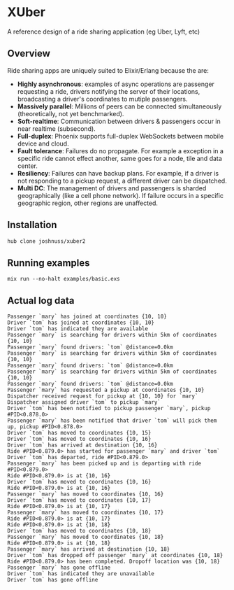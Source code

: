 # XUber

A reference design of a ride sharing application (eg Uber, Lyft, etc)

## Overview

Ride sharing apps are uniquely suited to Elixir/Erlang because the are:

- **Highly asynchronous**: examples of async operations are passenger requesting a ride, drivers notifying the server of their locations, broadcasting a driver's coordinates to mutiple passengers.
- **Massively parallel**: Millions of peers can be connected simultaneously (theoretically, not yet benchmarked).
- **Soft-realtime**: Communication between drivers & passengers occur in near realtime (subsecond).
- **Full-duplex**: Phoenix supports full-duplex WebSockets between mobile device and cloud.
- **Fault tolerance**: Failures do no propagate. For example a exception in a specific ride cannot effect another, same goes for a node, tile and data center.
- **Resiliency**: Failures can have backup plans. For example, if a driver is not responding to a pickup request, a different driver can be dispatched.
- **Multi DC**: The management of drivers and passengers is sharded geographically (like a cell phone network). If failure occurs in a specific geographic region, other regions are unaffected.

## Installation

```bash
hub clone joshnuss/xuber2
```

## Running examples

```
mix run --no-halt examples/basic.exs
```

## Actual log data

```
Passenger `mary` has joined at coordinates {10, 10}
Driver `tom` has joined at coordinates {10, 10}
Driver `tom` has indicated they are available
Passenger `mary` is searching for drivers within 5km of coordinates {10, 10}
Passenger `mary` found drivers: `tom` @distance=0.0km
Passenger `mary` is searching for drivers within 5km of coordinates {10, 10}
Passenger `mary` found drivers: `tom` @distance=0.0km
Passenger `mary` is searching for drivers within 5km of coordinates {10, 10}
Passenger `mary` found drivers: `tom` @distance=0.0km
Passenger `mary` has requested a pickup at coordinates {10, 10}
Dispatcher received request for pickup at {10, 10} for `mary`
Dispatcher assigned driver `tom` to pickup `mary`
Driver `tom` has been notified to pickup passenger `mary`, pickup #PID<0.878.0>
Passenger `mary` has been notified that driver `tom` will pick them up, pickup #PID<0.878.0>
Driver `tom` has moved to coordinates {10, 15}
Driver `tom` has moved to coordinates {10, 16}
Driver `tom` has arrived at destination {10, 16}
Ride #PID<0.879.0> has started for passenger `mary` and driver `tom`
Driver `tom` has departed, ride #PID<0.879.0>
Passenger `mary` has been picked up and is departing with ride #PID<0.879.0>
Ride #PID<0.879.0> is at {10, 16}
Driver `tom` has moved to coordinates {10, 16}
Ride #PID<0.879.0> is at {10, 16}
Passenger `mary` has moved to coordinates {10, 16}
Driver `tom` has moved to coordinates {10, 17}
Ride #PID<0.879.0> is at {10, 17}
Passenger `mary` has moved to coordinates {10, 17}
Ride #PID<0.879.0> is at {10, 17}
Ride #PID<0.879.0> is at {10, 18}
Driver `tom` has moved to coordinates {10, 18}
Passenger `mary` has moved to coordinates {10, 18}
Ride #PID<0.879.0> is at {10, 18}
Passenger `mary` has arrived at destination {10, 18}
Driver `tom` has dropped off passenger `mary` at coordinates {10, 18}
Ride #PID<0.879.0> has been completed. Dropoff location was {10, 18}
Passenger `mary` has gone offline
Driver `tom` has indicated they are unavailable
Driver `tom` has gone offline
```
